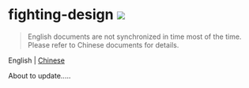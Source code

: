 # fighting-design <a href="https://www.npmjs.com/package/fighting-design"><img src="https://badgen.net/npm/v/fighting-design" /></a>

> English documents are not synchronized in time most of the time. Please refer to Chinese documents for details.

English | [Chinese](https://github.com/FightingDesign/fighting-design/blob/master/packages/fighting-design/README.md)

About to update.....

